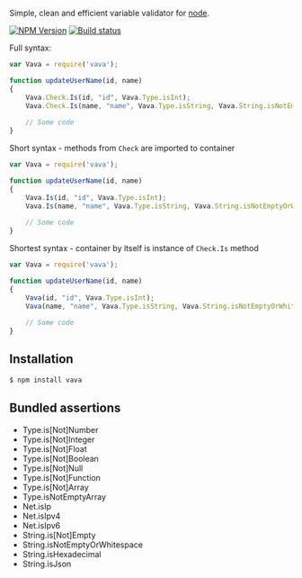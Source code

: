 
Simple, clean and efficient variable validator for [node](http://nodejs.org).

[![NPM Version][npm-image]][npm-url]
[![Build status][travis-image]][travis-url]


Full syntax:

```js
var Vava = require('vava');

function updateUserName(id, name)
{
    Vava.Check.Is(id, "id", Vava.Type.isInt);
    Vava.Check.Is(name, "name", Vava.Type.isString, Vava.String.isNotEmptyOrWhitespace);
    
    // Some code
}
```

Short syntax - methods from `Check` are imported to container

```js
var Vava = require('vava');

function updateUserName(id, name)
{
    Vava.Is(id, "id", Vava.Type.isInt);
    Vava.Is(name, "name", Vava.Type.isString, Vava.String.isNotEmptyOrWhitespace);
    
    // Some code
}
```

Shortest syntax - container by itself is instance of `Check.Is` method

```js
var Vava = require('vava');

function updateUserName(id, name)
{
    Vava(id, "id", Vava.Type.isInt);
    Vava(name, "name", Vava.Type.isString, Vava.String.isNotEmptyOrWhitespace);
    
    // Some code
}
```


## Installation

```bash
$ npm install vava
```  
  
## Bundled assertions
  
* Type.is[Not]Number
* Type.is[Not]Integer
* Type.is[Not]Float
* Type.is[Not]Boolean
* Type.is[Not]Null
* Type.is[Not]Function
* Type.is[Not]Array
* Type.isNotEmptyArray
* Net.isIp
* Net.isIpv4
* Net.isIpv6
* String.is[Not]Empty
* String.isNotEmptyOrWhitespace
* String.isHexadecimal
* String.isJson
  
  
[npm-image]: https://img.shields.io/npm/v/vava.svg
[npm-url]: https://npmjs.org/package/vava
[travis-image]: https://travis-ci.org/und3rk0re/js-vava.svg
[travis-url]: https://travis-ci.org/und3rk0re/js-vava
